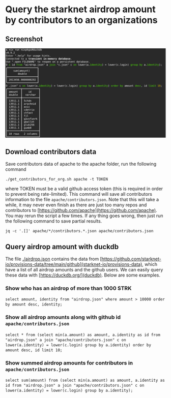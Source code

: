# Query the starknet airdrop amount by contributors to an organizations

## Screenshot

![Screenshot](./assets/screenshot-2024-02-22-16-16-49.png)

## Download contributors data

Save contributors data of apache to the apache folder, run the following command

```
./get_contributors_for_org.sh apache -t TOKEN
```

where TOKEN must be a valid github access token (this is required in order to prevent being rate-limited).
This command will save all contributors information to the file `apache/contributors.json`.
Note that this will take a while, it may never even finish as there are just too many repos and contributors
to [https://github.com/apache](https://github.com/apache). You may rerun the script a few times.
If any thing goes wrong, then just run the following command to save partial results.

```
jq -c '.[]' apache/*/contributors.*.json apache/contributors.json
```
 
## Query airdrop amount with duckdb

The file [./airdrop.json](./airdrop.json) contains the data from [https://github.com/starknet-io/provisions-data/tree/main/github](starknet-io/provisions-data),
which have a list of all airdrop amounts and the github users. We can easily query these data with [https://duckdb.org/](duckdb).
Below are some examples.

### Show who has an airdrop of more than 1000 STRK

```
select amount, identity from "airdrop.json" where amount > 10000 order by amount desc, identity;
```

### Show all airdrop amounts along with github id `apache/contributors.json`

```
select * from (select min(a.amount) as amount, a.identity as id from "airdrop.json" a join "apache/contributors.json" c on lower(a.identity) = lower(c.login) group by a.identity) order by amount desc, id limit 10;
```

### Show summed airdrop amounts for contributors in `apache/contributors.json`

```
select sum(amount) from (select min(a.amount) as amount, a.identity as id from "airdrop.json" a join "apache/contributors.json" c on lower(a.identity) = lower(c.login) group by a.identity);
```
